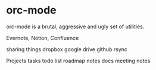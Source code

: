 # orc-mode

orc-mode is a brutal, aggressive and ugly set of utilities.

Evernote, Notion, Confluence



sharing things 
    dropbox
    google drive
    github
    rsync



Projects
tasks
todo list
roadmap 
notes
docs
meeting notes






